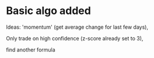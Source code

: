 # Basic algo added
Ideas: 'momentum' (get average change for last few days),

Only trade on high confidence (z-score already set to 3),

find another formula